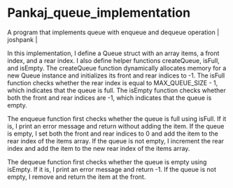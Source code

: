 # Pankaj_queue_implementation
A program that implements queue with enqueue and dequeue operation | joshpank |


In this implementation, I define a Queue struct with an array items, a front index, and a rear index. I also define helper functions createQueue, isFull, and isEmpty. The createQueue function dynamically allocates memory for a new Queue instance and initializes its front and rear indices to -1. The isFull function checks whether the rear index is equal to MAX_QUEUE_SIZE - 1, which indicates that the queue is full. The isEmpty function checks whether both the front and rear indices are -1, which indicates that the queue is empty.

The enqueue function first checks whether the queue is full using isFull. If it is, I print an error message and return without adding the item. If the queue is empty, I set both the front and rear indices to 0 and add the item to the rear index of the items array. If the queue is not empty, I increment the rear index and add the item to the new rear index of the items array.

The dequeue function first checks whether the queue is empty using isEmpty. If it is, I print an error message and return -1. If the queue is not empty, I remove and return the item at the front.
